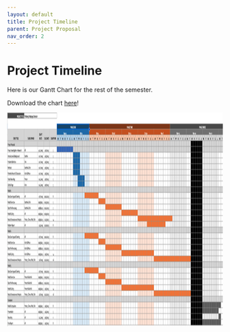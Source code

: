 ```yaml
---
layout: default
title: Project Timeline
parent: Project Proposal
nav_order: 2
---
```


# Project Timeline

Here is our Gantt Chart for the rest of the semester.

Download the chart [here](https://fall23ml.tiiny.site/)!

<img src="./images/ganttChart.png" alt="Gantt Chart" width="1200" height="500"/>

